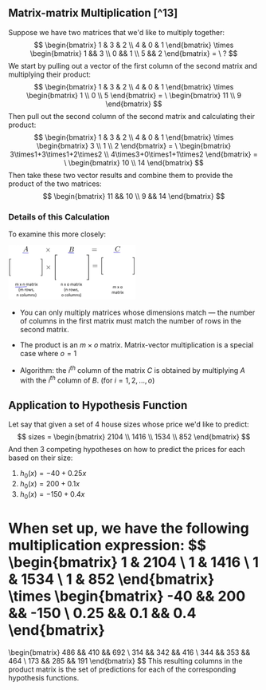 ## Matrix-matrix Multiplication [^13]

Suppose we have two matrices that we'd like to multiply together:
$$
\begin{bmatrix}
1 & 3 & 2 \\
4 & 0 & 1
\end{bmatrix}
\times
\begin{bmatrix}
1 && 3 \\
0 && 1 \\
5 && 2
\end{bmatrix}
= \ ?
$$
We start by pulling out a vector of the first column of the second matrix and multiplying their product:
$$
\begin{bmatrix}
1 & 3 & 2 \\
4 & 0 & 1
\end{bmatrix}
\times
\begin{bmatrix}
1 \\
0 \\
5
\end{bmatrix}
= \ 
\begin{bmatrix}
11 \\
9
\end{bmatrix}
$$
Then pull out the second column of the second matrix and calculating their product:
$$
\begin{bmatrix}
1 & 3 & 2 \\
4 & 0 & 1
\end{bmatrix}
\times
\begin{bmatrix}
3 \\
1 \\
2
\end{bmatrix}
= \ 
\begin{bmatrix}
3\times1+3\times1+2\times2 \\
4\times3+0\times1+1\times2
\end{bmatrix}
= \ 
\begin{bmatrix}
10 \\
14
\end{bmatrix}
$$
Then take these two vector results and combine them to provide the product of the two matrices:
$$
\begin{bmatrix}
11 && 10 \\
9 && 14
\end{bmatrix}
$$

### Details of this Calculation

To examine this more closely:

<img src="04-linear-algebra-matrix-multiplication.assets/image-20210228211211776.png" alt="image-20210228211211776" style="zoom:25%;" />

* You can only multiply matrices whose dimensions match — the number of columns in the first matrix must match the number of rows in the second matrix.
* The product is an $m \times o$ matrix. Matrix-vector multiplication is a special case where $o = 1$

* Algorithm: the $i^{th}$ column of the matrix $C$ is obtained by multiplying $A$ with the $i^{th}$ column of $B$. (for $i=1,2,…,o$)

## Application to Hypothesis Function

Let say that given a set of 4 house sizes whose price we'd like to predict:
$$
sizes = 
\begin{bmatrix}
    2104 \\
    1416 \\
    1534 \\
     852
\end{bmatrix}
$$
And then 3 competing hypotheses on how to predict the prices for each based on their size:

1. $h_{0}(x) = -40 + 0.25x$
2. $h_{0}(x) = 200 + 0.1x$
3. $h_{0}(x) = -150 + 0.4x$

When set up, we have the following multiplication expression:
$$
\begin{bmatrix}
    1 & 2104 \\
    1 & 1416 \\
    1 & 1534 \\
    1 &  852
\end{bmatrix}
\times
\begin{bmatrix}
-40 && 200 && -150 \\
0.25 && 0.1 && 0.4
\end{bmatrix}
=
\begin{bmatrix}
486 && 410 && 692 \\
314 && 342 && 416 \\
344 && 353 && 464 \\
173 && 285 && 191
\end{bmatrix}
$$
This resulting columns in the product matrix is the set of predictions for each of the corresponding hypothesis functions. 